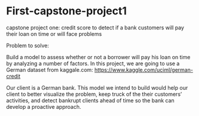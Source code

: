 # First-capstone-project1
capstone project one: credit score to detect if a bank customers will pay their loan on time or will face problems


Problem to solve:

Build  a model to assess whether or not a borrower will pay his loan on time by analyzing a number of factors. In this project, we are going to use a German dataset from kaggale.com: 
https://www.kaggle.com/uciml/german-credit

Our client is a German bank. This model we intend to build would help our client to better visualize the problem, keep truck of the their customers’ activities,  and detect bankrupt clients ahead of time so the bank can develop a proactive approach.
